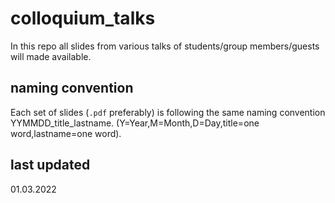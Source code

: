 # colloquium_talks
In this repo all slides from various talks of students/group members/guests will made available.

## naming convention
Each set of slides (`.pdf` preferably) is following the same naming convention YYMMDD_title_lastname. (Y=Year,M=Month,D=Day,title=one word,lastname=one word).

## last updated
01.03.2022
